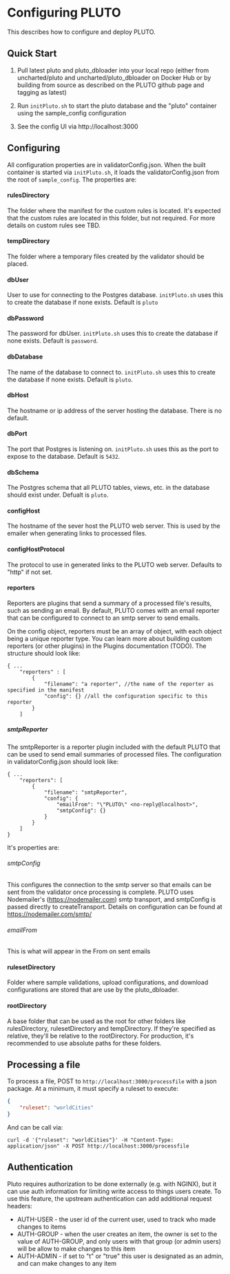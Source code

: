 # Configuring PLUTO
This describes how to configure and deploy PLUTO.

## Quick Start
1. Pull latest pluto and pluto_dbloader into your local repo (either from uncharted/pluto and uncharted/pluto_dbloader on Docker Hub or by building from source as described on the PLUTO github page and tagging as latest)

2. Run `initPluto.sh` to start the pluto database and the "pluto" container using the sample_config configuration

3. See the config UI via http://localhost:3000

## Configuring
All configuration properties are in validatorConfig.json. When the built container is started via `initPluto.sh`, 
it loads the validatorConfig.json from the root of `sample_config`. The properties are:

#### rulesDirectory
The folder where the manifest for the custom rules is located. It's expected that the custom rules are located in this folder, but not required. For more details on custom rules see TBD.

#### tempDirectory
The folder where a temporary files created by the validator should be placed.

#### dbUser
User to use for connecting to the Postgres database. `initPluto.sh` uses this to create the database if none exists. Default is `pluto`

#### dbPassword
The password for dbUser. `initPluto.sh` uses this to create the database if none exists. Default is `password`.

#### dbDatabase
The name of the database to connect to. `initPluto.sh` uses this to create the database if none exists. Default is `pluto`.

#### dbHost
The hostname or ip address of the server hosting the database. There is no default.

#### dbPort
The port that Postgres is listening on. `initPluto.sh` uses this as the port to expose to the database. Default is `5432`.

#### dbSchema
The Postgres schema that all PLUTO tables, views, etc. in the database should exist under. Defualt is `pluto`.

#### configHost
The hostname of the sever host the PLUTO web server.  This is used by the emailer when generating links to processed files.

#### configHostProtocol
The protocol to use in generated links to the PLUTO web server. Defaults to "http" if not set.

#### reporters
Reporters are plugins that send a summary of a processed file's results, such as sending an email. By default, PLUTO
comes with an email reporter that can be configured to connect to an smtp server to send emails.

On the config object, reporters must be an array of object, with each object being a unique reporter type. You can learn
more about building custom reporters (or other plugins) in the Plugins documentation (TODO). The structure should look like:

```
{ ...
    "reporters" : [
        {
            "filename": "a reporter", //the name of the reporter as specified in the manifest
            "config": {} //all the configuration specific to this reporter
        }
    ]
```

##### smtpReporter
The smtpReporter is a reporter plugin included with the default PLUTO that can be used to send email summaries of processed
files. The configuration in validatorConfig.json should look like:

```
{ ...
    "reporters": [
		{
			"filename": "smtpReporter",
			"config": {
				"emailFrom": "\"PLUTO\" <no-reply@localhost>",
				"smtpConfig": {}
			}
		}
	]
}
```

It's properties are:

###### smtpConfig
This configures the connection to the smtp server so that emails can be sent from the validator once processing is complete.
PLUTO uses Nodemailer's (https://nodemailer.com) smtp transport, and smtpConfig is passed directly to createTransport. 
Details on configuration can be found at https://nodemailer.com/smtp/

###### emailFrom
This is what will appear in the From on sent emails

#### rulesetDirectory
Folder where sample validations, upload configurations, and download configurations are stored that are use by the pluto_dbloader.

#### rootDirectory
A base folder that can be used as the root for other folders like rulesDirectory, rulesetDirectory and tempDirectory. If they're specified as relative, they'll be relative to the rootDirectory. For production, it's recommended to use absolute paths for these folders.

## Processing a file

To process a file, POST to `http://localhost:3000/processfile` with a json package. At a minimum, it must specify a ruleset to execute:

```json
{
	"ruleset": "worldCities"
}
```
And can be call via:

```
curl -d '{"ruleset": "worldCities"}' -H "Content-Type: application/json" -X POST http://localhost:3000/processfile
```

## Authentication
Pluto requires authorization to be done externally (e.g. with NGINX), but it can use auth information for limiting
write access to things users create. To use this feature, the upstream authentication can add additional request headers:
  * AUTH-USER - the user id of the current user, used to track who made changes to items
  * AUTH-GROUP - when the user creates an item, the owner is set to the value of AUTH-GROUP, and only users with that
  group (or admin users) will be allow to make changes to this item
  * AUTH-ADMIN - if set to "t" or "true" this user is designated as an admin, and can make changes to any item
